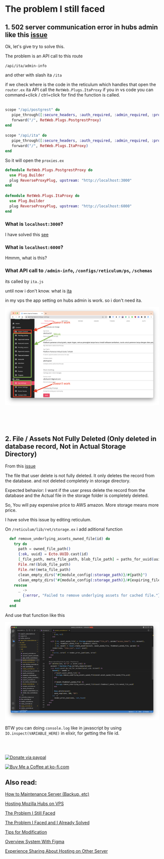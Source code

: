 # The problem I still faced

## 1. 502 server communication error in hubs admin like this [issue](https://github.com/mozilla/hubs/issues/4970#issue-1087523703)

Ok, let's give try to solve this.

The problem is an API call to this route

`/api/ita/admin-info`

and other with slash ita `/ita`

if we check where is the code in the reticulum which handles that
open the `router.ex` ita API call the `RetWeb.Plugs.ItaProxy` if you in vs code you can command+click / ctrl+click for find the function is called.

```elixir

scope "/api/postgrest" do
   pipe_through([:secure_headers, :auth_required, :admin_required, :proxy_api])
   forward("/", RetWeb.Plugs.PostgrestProxy)
end

scope "/api/ita" do
   pipe_through([:secure_headers, :auth_required, :admin_required, :proxy_api])
   forward("/", RetWeb.Plugs.ItaProxy)
end

```

So it will open the `proxies.ex`

```elixir
defmodule RetWeb.Plugs.PostgrestProxy do
  use Plug.Builder
  plug ReverseProxyPlug, upstream: "http://localhost:3000"
end

defmodule RetWeb.Plugs.ItaProxy do
  use Plug.Builder
  plug ReverseProxyPlug, upstream: "http://localhost:6000"
end
```

### What is `localhost:3000`?

I have solved this [see](https://github.com/albirrkarim/mozilla-hubs-installation-detailed/blob/main/PROBLEM_SOLVED.md##what-is-port-3000)

### What is `localhost:6000`?

Hmmm, what is this?

### What API call to `/admin-info`, `/configs/reticulum/ps`, `/schemas`

its called by `ita.js` 

until now i don't know. what is [ita](https://github.com/mozilla/hubs/issues/4970#issuecomment-1114858522)

in my vps the app setting on hubs admin is work. so i don't need ita.

![Hubs admin work](./docs_img/hubs_admin_work.png)

<br>
<br>
<br>

## 2. File / Assets Not Fully Deleted (Only deleted in database record, Not in Actual Storage Directory)

From this [issue](https://github.com/mozilla/hubs/issues/5508)

The file that user delete is not fully deleted. It only deletes the record from the database. and not deleted completely in storage directory.

Expected behavior:
I want if the user press delete the record from the database and the Actual file in the storage folder is completely deleted.

So, You will pay expensive price to AWS amazon. More storage means more price.

I have solve this issue by editing reticulum.

On `/reticulum/lib/ret/storage.ex` i add aditional function

```elixir
  def remove_underlying_assets_owned_file(id) do
    try do
      path = owned_file_path()
      {:ok, uuid} = Ecto.UUID.cast(id)
      [_file_path, meta_file_path, blob_file_path] = paths_for_uuid(uuid, path)
      File.rm!(blob_file_path)
      File.rm!(meta_file_path)
      clean_empty_dirs("#{module_config(:storage_path)}/#{path}")
      clean_empty_dirs("#{module_config(:storage_path)}/#{expiring_file_path()}")
    rescue
      _ ->
        {:error, "Failed to remove underlying assets for cached file."}
    end
  end
```

And use that function like this

![delete storage](docs_img/delete_storage.png)

BTW you can doing `console.log` like in javascript by using `IO.inspect(VARIABLE_HERE)` in elixir, for getting the file id.

<br>
<br>

<a href='https://paypal.me/AlbirrKarim' target='_blank'><img height='36' style='border:0px;height:36px;' src='https://user-images.githubusercontent.com/29292018/186840848-65e25ff9-47e2-424b-bfa0-4ca5d027b346.png' border='0' alt='Donate via paypal' /></a>

<a href='https://ko-fi.com/Q5Q0BC92X' target='_blank'><img height='36' style='border:0px;height:36px;' src='https://cdn.ko-fi.com/cdn/kofi3.png?v=3' border='0' alt='Buy Me a Coffee at ko-fi.com' /></a>

## Also read:

[How to Maintenance Server (Backup, etc)](https://github.com/albirrkarim/how-to-maintenance-server)



[Hosting Mozilla Hubs on VPS](https://github.com/albirrkarim/mozilla-hubs-installation-detailed/blob/main/VPS_FOR_HUBS.md)

[The Problem I Still Faced](https://github.com/albirrkarim/mozilla-hubs-installation-detailed/blob/main/PROBLEM_UNSOLVED.md)

[The Problem I Faced and I Already Solved](https://github.com/albirrkarim/mozilla-hubs-installation-detailed/blob/main/PROBLEM_SOLVED.md)

[Tips for Modification](https://github.com/albirrkarim/mozilla-hubs-installation-detailed/blob/main/HOW_TO_MODIFY.md)

[Overview System With Figma](https://www.figma.com/file/h92Je1ac9AtgrR5OHVv9DZ/Overview-Mozilla-Hubs-Project?node-id=0%3A1)

[Experience Sharing About Hosting on Other Server](https://github.com/albirrkarim/mozilla-hubs-installation-detailed/blob/main/EXPERIENCE.md)

